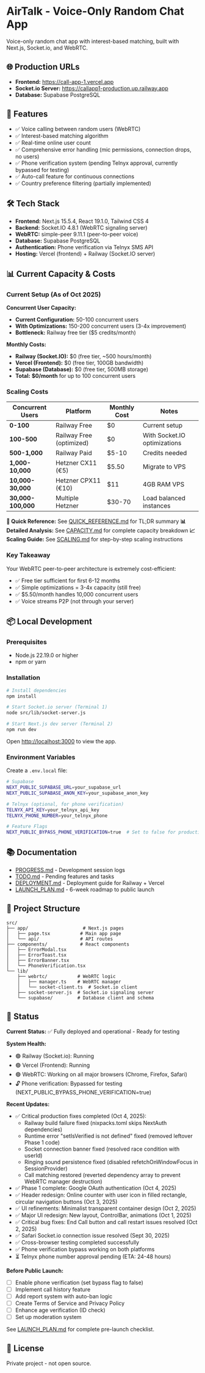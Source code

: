 # AirTalk - Voice-Only Random Chat App

Voice-only random chat app with interest-based matching, built with Next.js, Socket.io, and WebRTC.

## 🌐 Production URLs

- **Frontend:** https://call-app-1.vercel.app
- **Socket.io Server:** https://callapp1-production.up.railway.app
- **Database:** Supabase PostgreSQL

## 🚀 Features

- ✅ Voice calling between random users (WebRTC)
- ✅ Interest-based matching algorithm
- ✅ Real-time online user count
- ✅ Comprehensive error handling (mic permissions, connection drops, no users)
- ✅ Phone verification system (pending Telnyx approval, currently bypassed for testing)
- ✅ Auto-call feature for continuous connections
- ✅ Country preference filtering (partially implemented)

## 🛠 Tech Stack

- **Frontend:** Next.js 15.5.4, React 19.1.0, Tailwind CSS 4
- **Backend:** Socket.IO 4.8.1 (WebRTC signaling server)
- **WebRTC:** simple-peer 9.11.1 (peer-to-peer voice)
- **Database:** Supabase PostgreSQL
- **Authentication:** Phone verification via Telnyx SMS API
- **Hosting:** Vercel (frontend) + Railway (Socket.IO server)

## 📊 Current Capacity & Costs

### **Current Setup (As of Oct 2025)**

**Concurrent User Capacity:**
- **Current Configuration:** 50-100 concurrent users
- **With Optimizations:** 150-200 concurrent users (3-4x improvement)
- **Bottleneck:** Railway free tier ($5 credits/month)

**Monthly Costs:**
- **Railway (Socket.IO):** $0 (free tier, ~500 hours/month)
- **Vercel (Frontend):** $0 (free tier, 100GB bandwidth)
- **Supabase (Database):** $0 (free tier, 500MB storage)
- **Total:** **$0/month** for up to 100 concurrent users

### **Scaling Costs**

| Concurrent Users | Platform | Monthly Cost | Notes |
|-----------------|----------|--------------|-------|
| **0-100** | Railway Free | $0 | Current setup |
| **100-500** | Railway Free (optimized) | $0 | With Socket.IO optimizations |
| **500-1,000** | Railway Paid | $5-10 | Credits needed |
| **1,000-10,000** | Hetzner CX11 (€5) | $5.50 | Migrate to VPS |
| **10,000-30,000** | Hetzner CPX11 (€10) | $11 | 4GB RAM VPS |
| **30,000-100,000** | Multiple Hetzner | $30-70 | Load balanced instances |

**📖 Quick Reference:** See [QUICK_REFERENCE.md](./QUICK_REFERENCE.md) for TL;DR summary
**📊 Detailed Analysis:** See [CAPACITY.md](./CAPACITY.md) for complete capacity breakdown
**📈 Scaling Guide:** See [SCALING.md](./SCALING.md) for step-by-step scaling instructions

### Key Takeaway

Your WebRTC peer-to-peer architecture is extremely cost-efficient:
- ✅ Free tier sufficient for first 6-12 months
- ✅ Simple optimizations = 3-4x capacity (still free)
- ✅ $5.50/month handles 10,000 concurrent users
- ✅ Voice streams P2P (not through your server)

## 📦 Local Development

### Prerequisites

- Node.js 22.19.0 or higher
- npm or yarn

### Installation

```bash
# Install dependencies
npm install

# Start Socket.io server (Terminal 1)
node src/lib/socket-server.js

# Start Next.js dev server (Terminal 2)
npm run dev
```

Open [http://localhost:3000](http://localhost:3000) to view the app.

### Environment Variables

Create a `.env.local` file:

```bash
# Supabase
NEXT_PUBLIC_SUPABASE_URL=your_supabase_url
NEXT_PUBLIC_SUPABASE_ANON_KEY=your_supabase_anon_key

# Telnyx (optional, for phone verification)
TELNYX_API_KEY=your_telnyx_api_key
TELNYX_PHONE_NUMBER=your_telnyx_phone

# Feature Flags
NEXT_PUBLIC_BYPASS_PHONE_VERIFICATION=true  # Set to false for production
```

## 📚 Documentation

- [PROGRESS.md](./PROGRESS.md) - Development session logs
- [TODO.md](./TODO.md) - Pending features and tasks
- [DEPLOYMENT.md](./DEPLOYMENT.md) - Deployment guide for Railway + Vercel
- [LAUNCH_PLAN.md](./LAUNCH_PLAN.md) - 6-week roadmap to public launch

## 🔧 Project Structure

```
src/
├── app/                    # Next.js pages
│   ├── page.tsx           # Main app page
│   └── api/               # API routes
├── components/            # React components
│   ├── ErrorModal.tsx
│   ├── ErrorToast.tsx
│   ├── ErrorBanner.tsx
│   └── PhoneVerification.tsx
└── lib/
    ├── webrtc/           # WebRTC logic
    │   ├── manager.ts    # WebRTC manager
    │   └── socket-client.ts  # Socket.io client
    ├── socket-server.js  # Socket.io signaling server
    └── supabase/         # Database client and schema
```

## 🚨 Status

**Current Status:** ✅ Fully deployed and operational - Ready for testing

**System Health:**
- 🟢 Railway (Socket.io): Running
- 🟢 Vercel (Frontend): Running
- 🟢 WebRTC: Working on all major browsers (Chrome, Firefox, Safari)
- 🔓 Phone verification: Bypassed for testing (NEXT_PUBLIC_BYPASS_PHONE_VERIFICATION=true)

**Recent Updates:**
- ✅ Critical production fixes completed (Oct 4, 2025):
  - Railway build failure fixed (nixpacks.toml skips NextAuth dependencies)
  - Runtime error "setIsVerified is not defined" fixed (removed leftover Phase 1 code)
  - Socket connection banner fixed (resolved race condition with userId)
  - Ringing sound persistence fixed (disabled refetchOnWindowFocus in SessionProvider)
  - Call matching restored (reverted dependency array to prevent WebRTC manager destruction)
- ✅ Phase 1 complete: Google OAuth authentication (Oct 4, 2025)
- ✅ Header redesign: Online counter with user icon in filled rectangle, circular navigation buttons (Oct 3, 2025)
- ✅ UI refinements: Minimalist transparent container design (Oct 2, 2025)
- ✅ Major UI redesign: New layout, ControlBar, animations (Oct 1, 2025)
- ✅ Critical bug fixes: End Call button and call restart issues resolved (Oct 2, 2025)
- ✅ Safari Socket.io connection issue resolved (Sept 30, 2025)
- ✅ Cross-browser testing completed successfully
- ✅ Phone verification bypass working on both platforms
- ⏳ Telnyx phone number approval pending (ETA: 24-48 hours)

**Before Public Launch:**
- [ ] Enable phone verification (set bypass flag to false)
- [ ] Implement call history feature
- [ ] Add report system with auto-ban logic
- [ ] Create Terms of Service and Privacy Policy
- [ ] Enhance age verification (ID check)
- [ ] Set up moderation system

See [LAUNCH_PLAN.md](./LAUNCH_PLAN.md) for complete pre-launch checklist.

## 📄 License

Private project - not open source.
